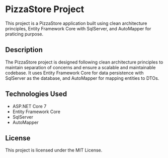 # PizzaStore Project

This project is a PizzaStore application built using clean architecture principles, Entity Framework Core with SqlServer, and AutoMapper for praticing purpose.

## Description

The PizzaStore project is designed following clean architecture principles to maintain separation of concerns and ensure a scalable and maintainable codebase. It uses Entity Framework Core for data persistence with SqlServer as the database, and AutoMapper for mapping entities to DTOs.

## Technologies Used

- ASP.NET Core 7
- Entity Framework Core
- SqlServer
- AutoMapper

## License

This project is licensed under the MIT License.
